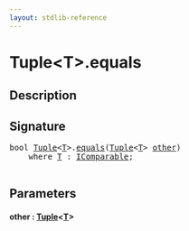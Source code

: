 ```yaml
---
layout: stdlib-reference
---
```


# Tuple\<T\>\.equals

## Description





## Signature 

<pre>
<span class="code_keyword">bool</span> <a href="index.md" class="code_type">Tuple</a>&lt;<a href="index.md#typeparam-T" class="code_type">T</a>&gt;.<a href="equals.md">equals</a>(<a href="index.md" class="code_type">Tuple</a>&lt;<a href="index.md#typeparam-T" class="code_type">T</a>&gt; <a href="equals.md#decl-other" class="code_param">other</a>)
    <span class='code_keyword'>where</span> <a href="index.md#typeparam-T" class="code_type">T</a> : <a href="../../interfaces/icomparable-01/index.md" class="code_type">IComparable</a>;

</pre>

## Parameters

####  <a id="decl-other"></a>other  : [Tuple](index.md)\<[T](index.md#typeparam-T)\>


<script>
// Fix .md links to .html when on ReadTheDocs
if (window.location.hostname.includes('readthedocs') || 
    window.location.hostname.includes('rtfd.io')) {
  document.addEventListener('DOMContentLoaded', function() {
    const links = document.querySelectorAll('a');
    links.forEach(link => {
      if (link.getAttribute('href') && link.getAttribute('href').endsWith('.md')) {
        link.href = link.href.replace(/\.md($|#|\?)/, '.html$1');
      }
    });
  });
}
</script>
